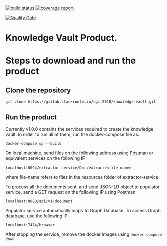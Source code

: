 [![build status](https://gitlab.stackroute.in/cgi-2018/knowledge-vault/badges/v1.0.0/build.svg)](https://gitlab.stackroute.in/cgi-2018/knowledge-vault/commits/v1.0.0)
[![coverage report](https://gitlab.stackroute.in/cgi-2018/knowledge-vault/badges/v1.0.0/coverage.svg?job=codecoverage)](https://gitlab.stackroute.in/cgi-2018/knowledge-vault/commits/v1.0.0)


[![Quality Gate](http://jenkins-immersive.stackroute.in:9000/api/project_badges/measure?project=com.stackroute%3Aknowledge-vault-parent&metric=alert_status)](http://jenkins-immersive.stackroute.in:9000//dashboard/index/com.stackroute:knowledge-vault-parent)

# Knowledge Vault Product.

# Steps to download and run the product
## Clone the repository
`git clone https://gitlab.stackroute.in/cgi-2018/knowledge-vault.git`

## Run the product
Currently v1.0.0 contains the services required to create the knowledge vault. In order to run all of them, run the docker-compose file as:

`docker-compose up --build`

On local machine, send files on the following address using Postman or equivalent services on the following IP:

`localhost:8094/extractor-service/Doc/extract/<file-name>`

where file-name refers to files in the resources folder of extractor-service.

To process all the documents sent, and send JSON-LD object to populator service, send a GET request on the following IP using Postman:

`localhost:8080/api/v1/document`

Populator service automatically maps to Graph Database. To access Graph database, use the following IP:

`localhost:7474/browser`

After stopping the service, remove the docker images using `docker-compose down`
